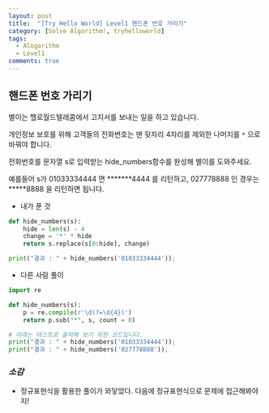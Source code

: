 ```yaml
---
layout: post
title:  "[Try Hello World] Level1 핸드폰 번호 가리기"
category: [Solve Algorithm!, tryhelloworld]
tags:
  - Alogorithm
  - Level1
comments: true
---
```


## 핸드폰 번호 가리기

별이는 헬로월드텔레콤에서 고지서를 보내는 일을 하고 있습니다.

개인정보 보호를 위해 고객들의 전화번호는 맨 뒷자리 4자리를 제외한 나머지를 ` * ` 으로 바꿔야 합니다.

전화번호를 문자열 s로 입력받는 hide_numbers함수를 완성해 별이를 도와주세요.

예를들어 s가 01033334444 면 \*\*\*\*\*\*\*4444 를 리턴하고, 027778888 인 경우는 \*\*\*\*\*8888 을 리턴하면 됩니다.

- 내가 푼 것

```python
def hide_numbers(s):
    hide = len(s) - 4
    change = '*' * hide
    return s.replace(s[0:hide], change)

print("결과 : " + hide_numbers('01033334444'));
```

- 다른 사람 풀이

```python
import re

def hide_numbers(s):
    p = re.compile(r'\d(?=\d{4})')
    return p.sub("*", s, count = 0)

# 아래는 테스트로 출력해 보기 위한 코드입니다.
print("결과 : " + hide_numbers('01033334444'));
print("결과 : " + hide_numbers('027778888'));
```

### *소감*
- 정규표현식을 활용한 풀이가 와닿았다. 다음에 정규표현식으로 문제에 접근해봐야지!
